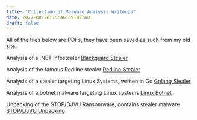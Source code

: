 ```yaml
---
title: "Collection of Malware Analysis Writeups"
date: 2022-08-26T15:46:59+02:00
draft: false
---
```


All of the files below are PDFs, they have been saved as such from my old site.

Analysis of a .NET infostealer
[Blackguard Stealer](/static/blackguard_stealer.pdf)

Analysis of the famous Redline stealer
[Redline Stealer](/static/redline_stealer.pdf)

Analysis of a stealer targeting Linux Systems, written in Go
[Golang Stealer](/static/golang_stealer.pdf)

Analysis of a botnet malware targeting Linux systems
[Linux Botnet](/static/linux_botnet.pdf)

Unpacking of the STOP/DJVU Ransomware, contains stealer malware
[STOP/DJVU Unpacking](/static/STOP_DJVU_unpacking.pdf)

